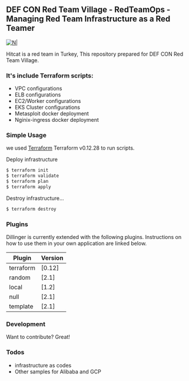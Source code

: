 ## DEF CON Red Team Village - RedTeamOps - Managing Red Team Infrastructure as a Red Teamer

[![N|](https://hitcat.red/hitcat_logo.png)](https://hitcat.red/)

Hitcat is a red team in Turkey, This repository prepared for DEF CON Red Team Village.

### It's include Terraform scripts:
  - VPC configurations
  - ELB configurations
  - EC2/Worker configurations
  - EKS Cluster configurations
  - Metasploit docker deployment
  - Nginix-ingress docker deployment

### Simple Usage

we used  [Terraform](https://www.terraform.io/) Terraform v0.12.28 to run scripts.

Deploy infrastructure
```sh
$ terraform init
$ terraform validate
$ terraform plan
$ terraform apply
```

Destroy infrastructure...

```sh
$ terraform destroy
```

### Plugins

Dillinger is currently extended with the following plugins. Instructions on how to use them in your own application are linked below.

| Plugin | Version |
| ------ | ------ |
| terraform | [0.12] |
| random | [2.1] |
| local | [1.2] |
| null | [2.1] |
| template | [2.1] |


### Development

Want to contribute? Great!

### Todos

 - infrastructure as codes
 - Other samples for Alibaba and GCP


